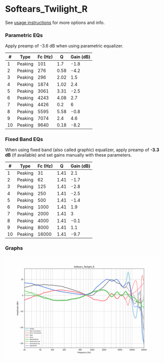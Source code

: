 # Softears_Twilight_R
See [usage instructions](https://github.com/jaakkopasanen/AutoEq#usage) for more options and info.

### Parametric EQs
Apply preamp of -3.6 dB when using parametric equalizer.

|   # | Type    |   Fc (Hz) |    Q |   Gain (dB) |
|-----|---------|-----------|------|-------------|
|   1 | Peaking |       101 | 1.7  |        -1.8 |
|   2 | Peaking |       276 | 0.58 |        -4.2 |
|   3 | Peaking |       296 | 2.02 |         1.5 |
|   4 | Peaking |      1874 | 1.02 |         2.4 |
|   5 | Peaking |      3061 | 3.31 |        -2.5 |
|   6 | Peaking |      4243 | 4.08 |         2.7 |
|   7 | Peaking |      4426 | 0.2  |         6   |
|   8 | Peaking |      5595 | 5.58 |        -0.8 |
|   9 | Peaking |      7074 | 2.4  |         4.6 |
|  10 | Peaking |      9640 | 0.18 |        -8.2 |

### Fixed Band EQs
When using fixed band (also called graphic) equalizer, apply preamp of **-3.3 dB** (if available) and set gains manually with these parameters.

|   # | Type    |   Fc (Hz) |    Q |   Gain (dB) |
|-----|---------|-----------|------|-------------|
|   1 | Peaking |        31 | 1.41 |         2.1 |
|   2 | Peaking |        62 | 1.41 |        -1.7 |
|   3 | Peaking |       125 | 1.41 |        -2.8 |
|   4 | Peaking |       250 | 1.41 |        -2.5 |
|   5 | Peaking |       500 | 1.41 |        -1.4 |
|   6 | Peaking |      1000 | 1.41 |         1.9 |
|   7 | Peaking |      2000 | 1.41 |         3   |
|   8 | Peaking |      4000 | 1.41 |        -0.1 |
|   9 | Peaking |      8000 | 1.41 |         1.1 |
|  10 | Peaking |     16000 | 1.41 |        -9.7 |

### Graphs
![](./Softears_Twilight_R.png)
